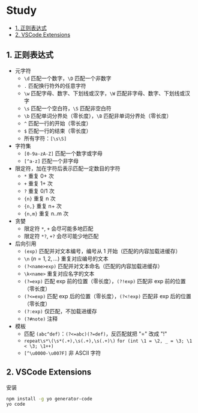 # Study

- [1. 正则表达式](#1-正则表达式)
- [2. VSCode Extensions](#2-vscode-extensions)

## 1. 正则表达式

- 元字符
  - `\d` 匹配一个数字，`\D` 匹配一个非数字
  - `.` 匹配换行符外的任意字符
  - `\w` 匹配字母、数字、下划线或汉字，`\W` 匹配非字母、数字、下划线或汉字
  - `\s` 匹配一个空白符，`\S` 匹配非空白符
  - `\b` 匹配单词分界处（零长度），`\B` 匹配非单词分界处（零长度）
  - `^` 匹配一行的开始（零长度）
  - `$` 匹配一行的结束（零长度）
  - 所有字符：`[\s\S]`
- 字符集
  - `[0-9a-zA-Z]` 匹配一个数字或字母
  - `[^a-z]` 匹配一个非字母
- 限定符，加在字符后表示匹配一定数目的字符
  - `*` 重复 0+ 次
  - `+` 重复 1+ 次
  - `?` 重复 0/1 次
  - `{n}` 重复 n 次
  - `{n,}` 重复 n+ 次
  - `{n,m}` 重复 n..m 次
- 贪婪
  - 限定符 `*`, `+` 会尽可能多地匹配
  - 限定符 `*?`, `+?` 会尽可能少地匹配
- 后向引用
  - `(exp)` 匹配并对文本编号，编号从 1 开始（匹配的内容加载进缓存）
  - `\n` $(n=1,2,...)$ 重复对应编号的文本
  - `(?<name>exp)` 匹配并对文本命名（匹配的内容加载进缓存）
  - `\k<name>` 重复对应名字的文本
  - `(?=exp)` 匹配 exp 前的位置（零长度），`(?!exp)` 匹配非 exp 前的位置（零长度）
  - `(?<=exp)` 匹配 exp 后的位置（零长度），`(?<!exp)` 匹配非 exp 后的位置（零长度）
  - `(?:exp)` 仅匹配，不加载进缓存
  - `(?#note)` 注释
- 模板
  - 匹配 `(abc^def)`：`(?<=abc)(?=def)`，反匹配就把 "=" 改成 "!"
  - `repeat\s*\(\s*(.+),\s(.+),\s(.+)\)` `for (int \1 = \2, _ = \3; \1 < \3; \1++)`
  - `[^\u0000-\u007F]` 非 ASCII 字符

## 2. VSCode Extensions

安装

```sh
npm install -g yo generator-code
yo code
```
